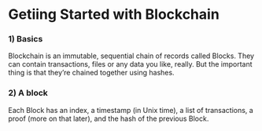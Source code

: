 # Getiing Started with Blockchain

### 1) Basics
Blockchain is an immutable, sequential chain of records called Blocks. They can contain transactions, files or any data you like, really. But the important thing is that they’re chained together using hashes.

### 2) A block
Each Block has an index, a timestamp (in Unix time), a list of transactions, a proof (more on that later), and the hash of the previous Block.